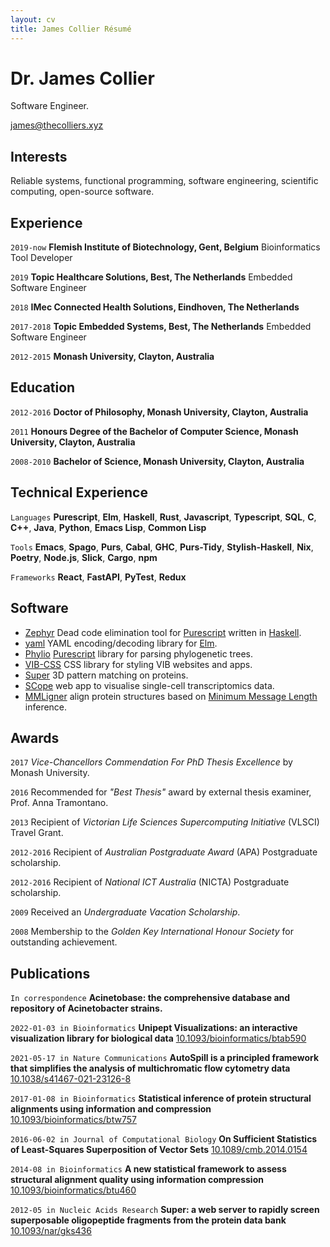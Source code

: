 ```yaml
---
layout: cv
title: James Collier Résumé
---
```

# Dr. James Collier
Software Engineer.

<div id="webaddress">
<a href="james@thecolliers.xyz">james@thecolliers.xyz</a>
</div>


## Interests

Reliable systems, functional programming, software engineering, scientific computing, open-source software.

## Experience

`2019-now`
__Flemish Institute of Biotechnology, Gent, Belgium__
Bioinformatics Tool Developer

`2019`
__Topic Healthcare Solutions, Best, The Netherlands__
Embedded Software Engineer

`2018`
__IMec Connected Health Solutions, Eindhoven, The Netherlands__

`2017-2018`
__Topic Embedded Systems, Best, The Netherlands__
Embedded Software Engineer

`2012-2015`
__Monash University, Clayton, Australia__


## Education

`2012-2016`
__Doctor of Philosophy, Monash University, Clayton, Australia__

`2011`
__Honours Degree of the Bachelor of Computer Science, Monash University, Clayton, Australia__

`2008-2010`
__Bachelor of Science, Monash University, Clayton, Australia__

## Technical Experience

`Languages`
**Purescript**, **Elm**, **Haskell**, **Rust**, **Javascript**, **Typescript**, **SQL**, **C**, **C++**, **Java**, **Python**, **Emacs Lisp**, **Common Lisp**

`Tools`
**Emacs**, **Spago**, **Purs**, **Cabal**, **GHC**, **Purs-Tidy**, **Stylish-Haskell**, **Nix**, **Poetry**, **Node.js**, **Slick**, **Cargo**, **npm**

`Frameworks`
**React**, **FastAPI**, **PyTest**, **Redux**

## Software

* [Zephyr](https://github.com/MaybeJustJames/zephyr) Dead code elimination tool for [Purescript](https://purescript.org/) written in [Haskell](https://haskell.org/).
* [yaml](https://github.com/MaybeJustJames/yaml) YAML encoding/decoding library for [Elm](https://elm-lang.org/).
* [Phylio](https://github.com/vibbits/phylio) [Purescript](https://purescript.org) library for parsing phylogenetic trees.
* [VIB-CSS](https://github.com/vibbits/vib-css) CSS library for styling VIB websites and apps.
* [Super](https://gitlab.com/structural-fragment-search/super) 3D pattern matching on proteins.
* [SCope](https://github.com/aertslab/SCope) web app to visualise single-cell transcriptomics data.
* [MMLigner](https://lcb.infotech.monash.edu/mmligner/) align protein structures based on [Minimum Message Length](http://allisons.org/ll/MML/) inference.

## Awards

`2017`
_Vice-Chancellors Commendation For PhD Thesis Excellence_ by Monash University.

`2016`
Recommended for _"Best Thesis"_ award by external thesis examiner, Prof. Anna Tramontano.

`2013`
Recipient of _Victorian Life Sciences Supercomputing Initiative_ (VLSCI) Travel Grant.

`2012-2016`
Recipient of _Australian Postgraduate Award_ (APA) Postgraduate scholarship.

`2012-2016`
Recipient of _National ICT Australia_ (NICTA) Postgraduate scholarship.

`2009`
Received an _Undergraduate Vacation Scholarship_.

`2008`
Membership to the _Golden Key International Honour Society_ for outstanding achievement.


## Publications

`In correspondence`
**Acinetobase: the comprehensive database and repository of Acinetobacter strains.**

`2022-01-03 in Bioinformatics`
**Unipept Visualizations: an interactive visualization library for biological data**
[10.1093/bioinformatics/btab590](https://doi.org/10.1093/bioinformatics/btab590)

`2021-05-17 in Nature Communications`
**AutoSpill is a principled framework that simplifies the analysis of multichromatic flow cytometry data**
[10.1038/s41467-021-23126-8](https://doi.org/10.1038/s41467-021-23126-8)

`2017-01-08 in Bioinformatics`
**Statistical inference of protein structural alignments using information and compression**
[10.1093/bioinformatics/btw757](https://doi.org/10.1093/bioinformatics/btw757)

`2016-06-02 in Journal of Computational Biology`
**On Sufficient Statistics of Least-Squares Superposition of Vector Sets**
[10.1089/cmb.2014.0154](https://doi.org/10.1089/cmb.2014.0154)

`2014-08 in Bioinformatics`
**A new statistical framework to assess structural alignment quality using information compression**
[10.1093/bioinformatics/btu460](https://doi.org/10.1093/bioinformatics/btu460)

`2012-05 in Nucleic Acids Research`
**Super: a web server to rapidly screen superposable oligopeptide fragments from the protein data bank**
[10.1093/nar/gks436](https://doi.org/10.1093/nar/gks436)


